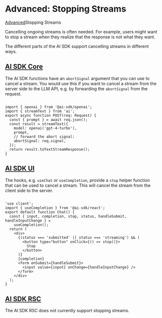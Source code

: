 # Advanced: Stopping Streams
[Advanced](https://ai-sdk.dev/docs/advanced)Stopping Streams

Cancelling ongoing streams is often needed. For example, users might want to stop a stream when they realize that the response is not what they want.

The different parts of the AI SDK support cancelling streams in different ways.

[AI SDK Core](#ai-sdk-core)
---------------------------

The AI SDK functions have an `abortSignal` argument that you can use to cancel a stream. You would use this if you want to cancel a stream from the server side to the LLM API, e.g. by forwarding the `abortSignal` from the request.

```

import { openai } from '@ai-sdk/openai';
import { streamText } from 'ai';
export async function POST(req: Request) {
  const { prompt } = await req.json();
  const result = streamText({
    model: openai('gpt-4-turbo'),
    prompt,
    // forward the abort signal:
    abortSignal: req.signal,
  });
  return result.toTextStreamResponse();
}
```


[AI SDK UI](#ai-sdk-ui)
-----------------------

The hooks, e.g. `useChat` or `useCompletion`, provide a `stop` helper function that can be used to cancel a stream. This will cancel the stream from the client side to the server.

```

'use client';
import { useCompletion } from '@ai-sdk/react';
export default function Chat() {
  const { input, completion, stop, status, handleSubmit, handleInputChange } =
    useCompletion();
  return (
    <div>
      {(status === 'submitted' || status === 'streaming') && (
        <button type="button" onClick={() => stop()}>
          Stop
        </button>
      )}
      {completion}
      <form onSubmit={handleSubmit}>
        <input value={input} onChange={handleInputChange} />
      </form>
    </div>
  );
}
```


[AI SDK RSC](#ai-sdk-rsc)
-------------------------

The AI SDK RSC does not currently support stopping streams.